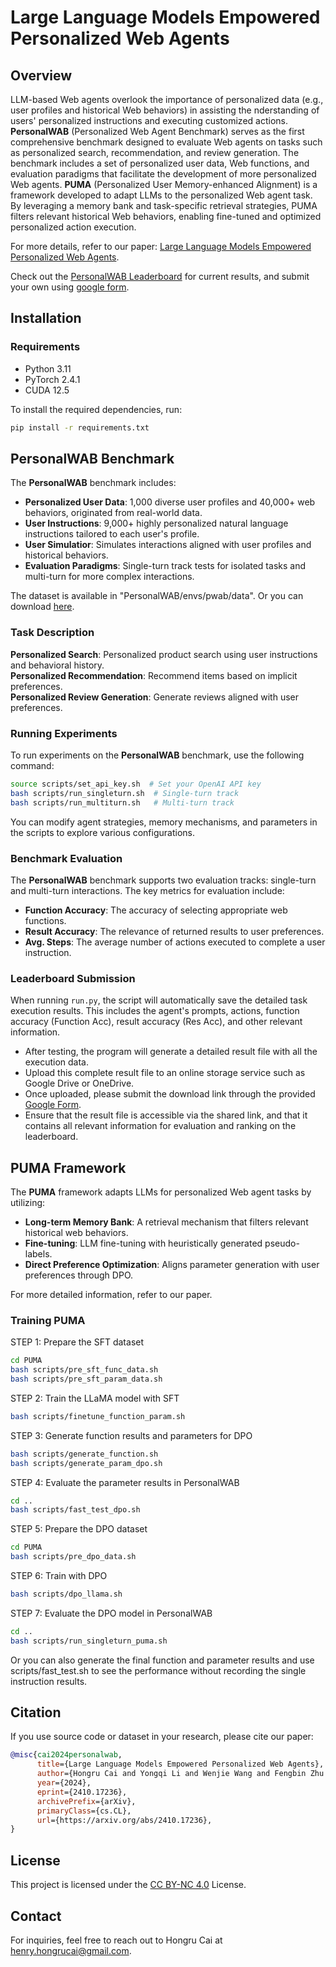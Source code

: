 # Large Language Models Empowered Personalized Web Agents

## Overview

LLM-based Web agents overlook the importance of personalized data (e.g., user profiles and historical Web behaviors) in assisting the nderstanding of users' personalized instructions and executing customized actions. **PersonalWAB** (Personalized Web Agent Benchmark) serves as the first comprehensive benchmark designed to evaluate Web agents on tasks such as personalized search, recommendation, and review generation. The benchmark includes a set of personalized user data, Web functions, and evaluation paradigms that facilitate the development of more personalized Web agents.
**PUMA** (Personalized User Memory-enhanced Alignment) is a framework developed to adapt LLMs to the personalized Web agent task. By leveraging a memory bank and task-specific retrieval strategies, PUMA filters relevant historical Web behaviors, enabling fine-tuned and optimized personalized action execution.

For more details, refer to our paper: [Large Language Models Empowered Personalized Web Agents](https://arxiv.org/abs/2410.17236).

Check out the [PersonalWAB Leaderboard](https://hongrucai.github.io/PersonalWAB/leaderboard) for current results, and submit your own using [google form](https://forms.gle/UQdxUG8f28xbRd5Z8).


## Installation

### Requirements

- Python 3.11
- PyTorch 2.4.1
- CUDA 12.5

To install the required dependencies, run:
```bash
pip install -r requirements.txt
```


## PersonalWAB Benchmark

The **PersonalWAB** benchmark includes:

- **Personalized User Data**: 1,000 diverse user profiles and 40,000+ web behaviors, originated from real-world data.
- **User Instructions**: 9,000+ highly personalized natural language instructions tailored to each user's profile.
- **User Simulatior**: Simulates interactions aligned with user profiles and historical behaviors.
- **Evaluation Paradigms**:  Single-turn track tests for isolated tasks and multi-turn for more complex interactions.

The dataset is available in "PersonalWAB/envs/pwab/data". Or you can download [here](https://hongrucai.github.io/PersonalWAB/download).

### Task Description

**Personalized Search**: Personalized product search using user instructions and behavioral history.  
**Personalized Recommendation**: Recommend items based on implicit preferences.  
**Personalized Review Generation**: Generate reviews aligned with user preferences.

### Running Experiments 

To run experiments on the **PersonalWAB** benchmark, use the following command:

```bash
source scripts/set_api_key.sh  # Set your OpenAI API key
bash scripts/run_singleturn.sh  # Single-turn track
bash scripts/run_multiturn.sh   # Multi-turn track
```

You can modify agent strategies, memory mechanisms, and parameters in the scripts to explore various configurations.


### Benchmark Evaluation

The **PersonalWAB** benchmark supports two evaluation tracks: single-turn and multi-turn interactions. The key metrics for evaluation include:

- **Function Accuracy**: The accuracy of selecting appropriate web functions.
- **Result Accuracy**: The relevance of returned results to user preferences.
- **Avg. Steps**: The average number of actions executed to complete a user instruction.

### Leaderboard Submission

When running `run.py`, the script will automatically save the detailed task execution results. This includes the agent's prompts, actions, function accuracy (Function Acc), result accuracy (Res Acc), and other relevant information.

- After testing, the program will generate a detailed result file with all the execution data.
- Upload this complete result file to an online storage service such as Google Drive or OneDrive.
- Once uploaded, please submit the download link through the provided [Google Form](https://forms.gle/UQdxUG8f28xbRd5Z8).
- Ensure that the result file is accessible via the shared link, and that it contains all relevant information for evaluation and ranking on the leaderboard.


## PUMA Framework

The **PUMA** framework adapts LLMs for personalized Web agent tasks by utilizing:

- **Long-term Memory Bank**: A retrieval mechanism that filters relevant historical web behaviors.
- **Fine-tuning**: LLM fine-tuning with heuristically generated pseudo-labels.
- **Direct Preference Optimization**: Aligns parameter generation with user preferences through DPO.

For more detailed information, refer to our paper.

### Training PUMA

STEP 1: Prepare the SFT dataset  
```bash
cd PUMA
bash scripts/pre_sft_func_data.sh
bash scripts/pre_sft_param_data.sh
```
STEP 2: Train the LLaMA model with SFT  
```bash
bash scripts/finetune_function_param.sh
```
STEP 3: Generate function results and parameters for DPO  
```bash
bash scripts/generate_function.sh
bash scripts/generate_param_dpo.sh
```
STEP 4: Evaluate the parameter results in PersonalWAB  
```bash
cd ..
bash scripts/fast_test_dpo.sh
```
STEP 5: Prepare the DPO dataset  
```bash
cd PUMA
bash scripts/pre_dpo_data.sh
```
STEP 6: Train with DPO    
```bash
bash scripts/dpo_llama.sh
```
STEP 7: Evaluate the DPO model in PersonalWAB  
```bash
cd ..
bash scripts/run_singleturn_puma.sh
```
Or you can also generate the final function and parameter results and use scripts/fast_test.sh to see the performance without recording the single instruction results.

## Citation

If you use source code or dataset in your research, please cite our paper:
```bibtex
@misc{cai2024personalwab,
      title={Large Language Models Empowered Personalized Web Agents}, 
      author={Hongru Cai and Yongqi Li and Wenjie Wang and Fengbin Zhu and Xiaoyu Shen and Wenjie Li and Tat-Seng Chua},
      year={2024},
      eprint={2410.17236},
      archivePrefix={arXiv},
      primaryClass={cs.CL},
      url={https://arxiv.org/abs/2410.17236}, 
}
```

## License

This project is licensed under the [CC BY-NC 4.0](https://creativecommons.org/licenses/by-nc/4.0/) License.

## Contact

For inquiries, feel free to reach out to Hongru Cai at [henry.hongrucai@gmail.com](mailto:henry.hongrucai@gmail.com).
